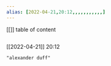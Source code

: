 ```yaml
---
alias: [2022-04-21,20:12,,,,,,,,,,,]
---
```

[[]]
table of content
```toc
```

[[2022-04-21]] 20:12

```query
"alexander duff"
```